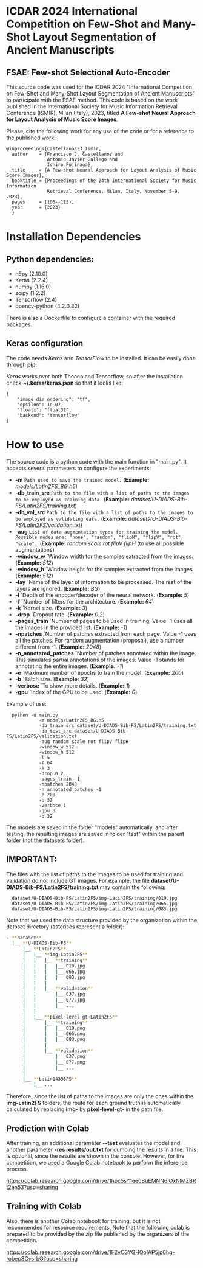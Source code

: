 # ICDAR 2024 International Competition on Few-Shot and Many-Shot Layout Segmentation of Ancient Manuscripts
## FSAE: Few-shot Selectional Auto-Encoder

This source code was used for the ICDAR 2024 "International Competition on Few-Shot and Many-Shot Layout Segmentation of Ancient Manuscripts" to participate with the FSAE method.
This code is based on the work published in the International Society for Music Information Retrieval Conference (ISMIR), Milan (Italy), 2023, titled **A Few-shot Neural Approach for Layout Analysis of Music Score Images**.

Please, cite the following work for any use of the code or for a reference to the published work:

```
@inproceedings{Castellanos23_Ismir,
  author    = {Francisco J. Castellanos and
               Antonio Javier Gallego and
               Ichiro Fujinaga},
  title     = {A Few-shot Neural Approach for Layout Analysis of Music Score Images},
  booktitle = {Proceedings of the 24th International Society for Music Information
               Retrieval Conference, Milan, Italy, November 5-9, 2023},
  pages     = {106--113},
  year      = {2023}
  }
```

# Installation Dependencies

## Python dependencies:

  * h5py (2.10.0)
  * Keras (2.2.4)
  * numpy (1.16.0)
  * scipy (1.2.2)
  * Tensorflow (2.4)
  * opencv-python (4.2.0.32)

There is also a Dockerfile to configure a container with the required packages. 

## Keras configuration

The code needs *Keras* and *TensorFlow* to be installed. It can be easily done through **pip**. 

*Keras* works over both Theano and Tensorflow, so after the installation check **~/.keras/keras.json** so that it looks like:

~~~
{
    "image_dim_ordering": "tf",
    "epsilon": 1e-07,
    "floatx": "float32",
    "backend": "tensorflow"
}
~~~

# How to use
The source code is a python code with the main function in "main.py".
It accepts several parameters to configure the experiments:
  * **-m** `Path used to save the trained model.` (**Example:** *models/Latin2FS_BG.h5*)
  * **-db_train_src** `Path to the file with a list of paths to the images to be employed as training data.` (**Example:** *dataset/U-DIADS-Bib-FS/Latin2FS/training.txt*)
  * **-db_val_src** `Path to the file with a list of paths to the images to be employed as validating data.` (**Example:** *datasets/U-DIADS-Bib-FS/Latin2FS/validation.txt*)
  * **-aug** `List of data augmentation types for training the model. Possible modes are: "none", "random", "flipH", "flipV", "rot", "scale". `(**Example:** *random scale rot flipV flipH* (to use all possible augmentations)
  * **-window_w** `Window width for the samples extracted from the images. (**Example:** *512*)
  * **-window_h** `Window height for the samples extracted from the images. (**Example:** *512*)
  * **-lay** `Name of the layer of information to be processed. The rest of the layers are ignored. (**Example:** *BG*)
  * **-l** `Depth of the encoder/decoder of the neural network. (**Example:** *5*)
  * **-f** `Number of filters for the architecture. (**Example:** *64*)
  * **-k** `Kernel size. (**Example:** *3*)
  * **-drop** `Dropout rate. (**Example:** *0.2*)
  * **-pages_train** `Number of pages to be used in training. Value -1 uses all the images in the provided list. (**Example:** *-1*)
  * **-npatches** `Number of patches extracted from each page. Value -1 uses all the patches. For random augmentation (proposal), use a number different from -1. (**Example:** *2048*)
  * **-n_annotated_patches** `Number of patches annotated within the image. This simulates partial annotations of the images. Value -1 stands for annotating the entire images. (**Example:** *-1*)
  * **-e** `Maximum number of epochs to train the model. (**Example:** *200*)
  * **-b** `Batch size. (**Example:** *32*)
  * **-verbose** `To show more details. (**Example:** *1*)
  * **-gpu** `Index of the GPU to be used. (**Example:** *0*)
  

Example of use:

~~~
  python -u main.py
            -m models/Latin2FS_BG.h5
            -db_train_src dataset/U-DIADS-Bib-FS/Latin2FS/training.txt 
            -db_test_src dataset/U-DIADS-Bib-FS/Latin2FS/validation.txt  
            -aug random scale rot flipV flipH
            -window_w 512  
            -window_h 512 
            -l 5  
            -f 64  
            -k 3  
            -drop 0.2  
            -pages_train -1  
            -npatches 2048  
            -n_annotated_patches -1  
            -e 200  
            -b 32
            -verbose 1
            -gpu 0
            -b 32
~~~

The models are saved in the folder "models" automatically, and after testing, the resulting images are saved in folder "test" within the parent folder (not the datasets folder). 

## IMPORTANT:
The files with the list of paths to the images to be used for training and validation do not include GT images.
For example, the file **dataset/U-DIADS-Bib-FS/Latin2FS/training.txt** may contain the following:
~~~
  dataset/U-DIADS-Bib-FS/Latin2FS/img-Latin2FS/training/019.jpg
  dataset/U-DIADS-Bib-FS/Latin2FS/img-Latin2FS/training/065.jpg
  dataset/U-DIADS-Bib-FS/Latin2FS/img-Latin2FS/training/083.jpg
~~~

Note that we used the data structure provided by the organization within the dataset directory (asteriscs represent a folder):
~~~bash
- **dataset**
  |__ **U-DIADS-Bib-FS**
      |__ **Latin2FS**
      |   |__ **img-Latin2FS**
      |   |   |__ **training**
      |   |   |   |__ 019.jpg
      |   |   |   |__ 065.jpg
      |   |   |   |__ 083.jpg
      |   |   |
      |   |   |__ **validation**
      |   |       |__ 037.jpg
      |   |       |__ 077.jpg
      |   |       |__ ...
      |   |
      |   |__ **pixel-level-gt-Latin2FS**
      |       |__ **training**
      |       |   |__ 019.png
      |       |   |__ 065.png
      |       |   |__ 083.png
      |       |
      |       |__ **validation**
      |           |__ 037.png
      |           |__ 077.png
      |           |__ ...
      |    
      |__ **Latin14396FS**
          |__ ...
~~~


 Therefore, since the list of paths to the images are only the ones within the **img-Latin2FS** folders, the route for each ground truth is automatically calculated by replacing **img-** by **pixel-level-gt-** in the path file.
 

## Prediction with Colab
After training, an additional parameter **--test** evaluates the model and another parameter **-res results/out.txt** for dumping the results in a file. This is optional, since the results are shown in the console.
However, for the competition, we used a Google Colab notebook to perform the inference process.

https://colab.research.google.com/drive/1hpc5sY1ee0BuEMNN6IOxNlMZBRt2en53?usp=sharing 


## Training with Colab
Also, there is another Colab notebook for training, but it is not recommended for resource requirements. Note that the following colab is prepared to be provided by the zip file published by the organizers of the competition. 

https://colab.research.google.com/drive/1F2vO3YGHQoIAP5jp0hg-robepSCysrbO?usp=sharing


